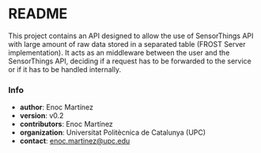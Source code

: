 # README #

This project contains an API designed to allow the use of SensorThings API with large amount of raw data stored in a separated table (FROST Server implementation). It acts as an middleware between the user and the SensorThings API, deciding if a request has to be forwarded to the service or if it has to be handled internally.


### Info ###

* **author**: Enoc Martínez
* **version**: v0.2
* **contributors**: Enoc Martínez 
* **organization**: Universitat Politècnica de Catalunya (UPC)
* **contact**: enoc.martinez@upc.edu